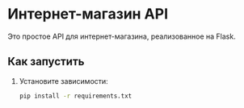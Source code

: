 # Интернет-магазин API

Это простое API для интернет-магазина, реализованное на Flask.

## Как запустить

1. Установите зависимости:
   ```bash
   pip install -r requirements.txt